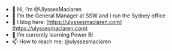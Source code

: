 - 👋 Hi, I’m @UlyssesMaclaren
- 👀 I’m the General Manager at SSW and I run the Sydney office
- 📃 I blog here: [https://ulyssesmaclaren.com](https://ulyssesmaclaren.com)
- 🌱 I’m currently learning Power BI
- 📫 How to reach me: @ulyssesmaclaren 

<!---
UlyssesMaclaren/UlyssesMaclaren is a ✨ special ✨ repository because its `README.md` (this file) appears on your GitHub profile.
You can click the Preview link to take a look at your changes.
--->
